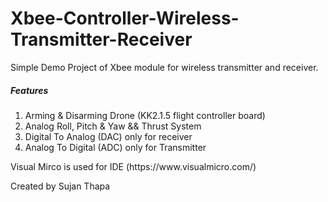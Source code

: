 # Xbee-Controller-Wireless-Transmitter-Receiver
Simple Demo Project of Xbee module for wireless transmitter and receiver.

<h5>Features</h5>
<ol>
	<li>Arming & Disarming Drone (KK2.1.5 flight controller board)</li>
	<li>Analog Roll, Pitch & Yaw && Thrust System</li>
	<li>Digital To Analog (DAC) only for receiver</li>
	<li>Analog To Digital (ADC) only for Transmitter</li>
</ol>

<p>Visual Mirco is used for IDE (https://www.visualmicro.com/)</p>
<p>Created by Sujan Thapa</p>